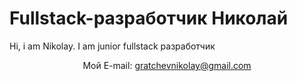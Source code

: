 # Fullstack-разработчик Николай #
Hi, i am Nikolay. I am junior fullstack разработчик
<p align='center'>
  Мой E-mail: <a href='mailto:gratchevnikolay@gmail.com'>gratchevnikolay@gmail.com</a>
</p>

<!--
**nikprog1/nikprog1** is a ✨ _special_ ✨ repository because its `README.md` (this file) appears on your GitHub profile.

Here are some ideas to get you started:

- 🔭 I’m currently working on ...
- 🌱 I’m currently learning ...
- 👯 I’m looking to collaborate on ...
- 🤔 I’m looking for help with ...
- 💬 Ask me about ...
- 📫 How to reach me: ...
- 😄 Pronouns: ...
- ⚡ Fun fact: ...
-->
